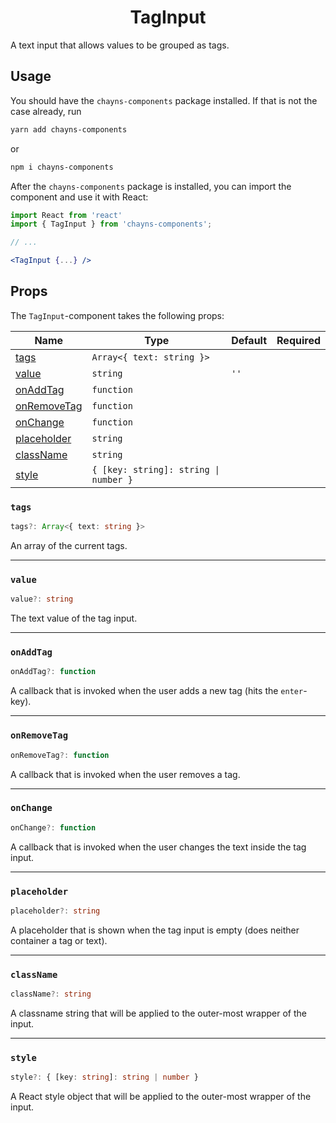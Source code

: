 <div align="center"><h1>TagInput</h1></div>

A text input that allows values to be grouped as tags.

## Usage

You should have the `chayns-components` package installed. If that is not the
case already, run

```bash
yarn add chayns-components
```

or

```bash
npm i chayns-components
```

After the `chayns-components` package is installed, you can import the component
and use it with React:

```jsx
import React from 'react'
import { TagInput } from 'chayns-components';

// ...

<TagInput {...} />
```

## Props

The `TagInput`-component takes the following props:

| Name                        | Type                                  | Default | Required |
| --------------------------- | ------------------------------------- | ------- | :------: |
| [tags](#tags)               | `Array<{ text: string }>`             |         |          |
| [value](#value)             | `string`                              | `''`    |          |
| [onAddTag](#onaddtag)       | `function`                            |         |          |
| [onRemoveTag](#onremovetag) | `function`                            |         |          |
| [onChange](#onchange)       | `function`                            |         |          |
| [placeholder](#placeholder) | `string`                              |         |          |
| [className](#classname)     | `string`                              |         |          |
| [style](#style)             | `{ [key: string]: string \| number }` |         |          |

### `tags`

```ts
tags?: Array<{ text: string }>
```

An array of the current tags.

---

### `value`

```ts
value?: string
```

The text value of the tag input.

---

### `onAddTag`

```ts
onAddTag?: function
```

A callback that is invoked when the user adds a new tag (hits the `enter`-key).

---

### `onRemoveTag`

```ts
onRemoveTag?: function
```

A callback that is invoked when the user removes a tag.

---

### `onChange`

```ts
onChange?: function
```

A callback that is invoked when the user changes the text inside the tag input.

---

### `placeholder`

```ts
placeholder?: string
```

A placeholder that is shown when the tag input is empty (does neither container
a tag or text).

---

### `className`

```ts
className?: string
```

A classname string that will be applied to the outer-most wrapper of the input.

---

### `style`

```ts
style?: { [key: string]: string | number }
```

A React style object that will be applied to the outer-most wrapper of the
input.
